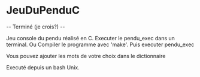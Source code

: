 # JeuDuPenduC

-- Terminé (je crois?) --

Jeu console du pendu réalisé en C.
Executer le pendu_exec dans un terminal.
Ou
Compiler le programme avec 'make'.
Puis executer pendu_exec

Vous pouvez ajouter les mots de votre choix dans le dictionnaire

Executé depuis un bash Unix.

